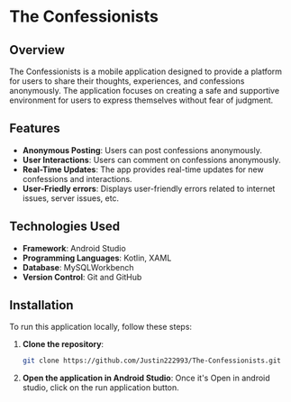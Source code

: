 # The Confessionists

## Overview

The Confessionists is a mobile application designed to provide a platform for users to share their thoughts, experiences, and confessions anonymously. The application focuses on creating a safe and supportive environment for users to express themselves without fear of judgment.

## Features

- **Anonymous Posting**: Users can post confessions anonymously.
- **User Interactions**: Users can comment on confessions anonymously.
- **Real-Time Updates**: The app provides real-time updates for new confessions and interactions.
- **User-Friedly errors**: Displays user-friendly errors related to internet issues, server issues, etc.

## Technologies Used

- **Framework**: Android Studio
- **Programming Languages**: Kotlin, XAML
- **Database**: MySQLWorkbench
- **Version Control**: Git and GitHub

## Installation

To run this application locally, follow these steps:

1. **Clone the repository**:
   ```bash
   git clone https://github.com/Justin222993/The-Confessionists.git
   
2. **Open the application in Android Studio**:
     Once it's Open in android studio, click on the run application button.


